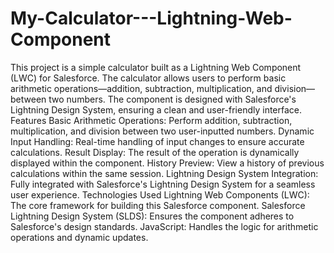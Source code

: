 # My-Calculator---Lightning-Web-Component
This project is a simple calculator built as a Lightning Web Component (LWC) for Salesforce. The calculator allows users to perform basic arithmetic operations—addition, subtraction, multiplication, and division—between two numbers. The component is designed with Salesforce's Lightning Design System, ensuring a clean and user-friendly interface.
Features
Basic Arithmetic Operations: Perform addition, subtraction, multiplication, and division between two user-inputted numbers.
Dynamic Input Handling: Real-time handling of input changes to ensure accurate calculations.
Result Display: The result of the operation is dynamically displayed within the component.
History Preview: View a history of previous calculations within the same session.
Lightning Design System Integration: Fully integrated with Salesforce's Lightning Design System for a seamless user experience.
Technologies Used
Lightning Web Components (LWC): The core framework for building this Salesforce component.
Salesforce Lightning Design System (SLDS): Ensures the component adheres to Salesforce's design standards.
JavaScript: Handles the logic for arithmetic operations and dynamic updates.

